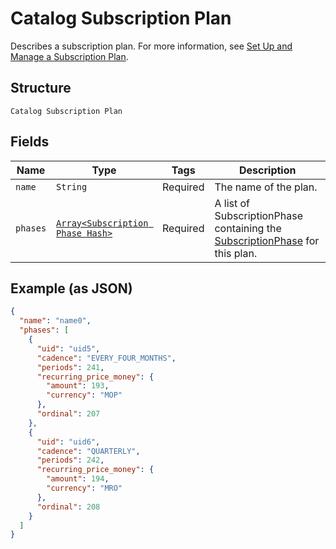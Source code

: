 
# Catalog Subscription Plan

Describes a subscription plan. For more information, see
[Set Up and Manage a Subscription Plan](https://developer.squareup.com/docs/subscriptions-api/setup-plan).

## Structure

`Catalog Subscription Plan`

## Fields

| Name | Type | Tags | Description |
|  --- | --- | --- | --- |
| `name` | `String` | Required | The name of the plan. |
| `phases` | [`Array<Subscription Phase Hash>`](../../doc/models/subscription-phase.md) | Required | A list of SubscriptionPhase containing the [SubscriptionPhase](../../doc/models/subscription-phase.md) for this plan. |

## Example (as JSON)

```json
{
  "name": "name0",
  "phases": [
    {
      "uid": "uid5",
      "cadence": "EVERY_FOUR_MONTHS",
      "periods": 241,
      "recurring_price_money": {
        "amount": 193,
        "currency": "MOP"
      },
      "ordinal": 207
    },
    {
      "uid": "uid6",
      "cadence": "QUARTERLY",
      "periods": 242,
      "recurring_price_money": {
        "amount": 194,
        "currency": "MRO"
      },
      "ordinal": 208
    }
  ]
}
```

